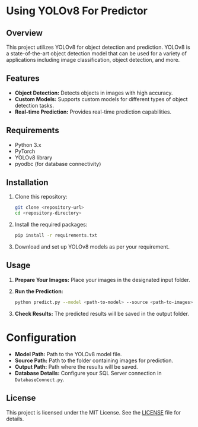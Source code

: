 # Using YOLOv8 For Predictor

## Overview
This project utilizes YOLOv8 for object detection and prediction. YOLOv8 is a state-of-the-art object detection model that can be used for a variety of applications including image classification, object detection, and more.

## Features
- **Object Detection:** Detects objects in images with high accuracy.
- **Custom Models:** Supports custom models for different types of object detection tasks.
- **Real-time Prediction:** Provides real-time prediction capabilities.

## Requirements
- Python 3.x
- PyTorch
- YOLOv8 library
- pyodbc (for database connectivity)

## Installation
1. Clone this repository:
    ```bash
    git clone <repository-url>
    cd <repository-directory>
    ```

2. Install the required packages:
    ```bash
    pip install -r requirements.txt
    ```

3. Download and set up YOLOv8 models as per your requirement.

## Usage
1. **Prepare Your Images:** Place your images in the designated input folder.

2. **Run the Prediction:**
    ```bash
    python predict.py --model <path-to-model> --source <path-to-images>
    ```

3. **Check Results:** The predicted results will be saved in the output folder.

# Configuration
- **Model Path:** Path to the YOLOv8 model file.
- **Source Path:** Path to the folder containing images for prediction.
- **Output Path:** Path where the results will be saved.
- **Database Details:** Configure your SQL Server connection in `DatabaseConnect.py`.

## License
This project is licensed under the MIT License. See the [LICENSE](LICENSE) file for details.
